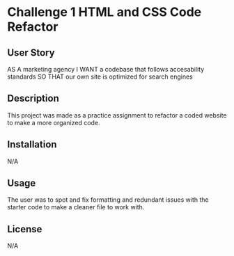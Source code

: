 # Challenge 1 HTML and CSS Code Refactor

## User Story
AS A marketing agency
I WANT a codebase that follows accesability standards
SO THAT our own site is optimized for search engines

## Description
This project was made as a practice assignment to refactor a coded website to make a more organized code.

## Installation
N/A

## Usage
The user was to spot and fix formatting and redundant issues with the starter code to make a cleaner file to work with.

## License
N/A